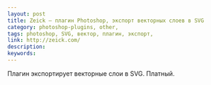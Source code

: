 ```yaml
---
layout: post
title: Zeick — плагин Photoshop, экспорт векторных слоев в SVG
category: photoshop-plugins, other, 
tags: photoshop, SVG, вектор, плагин, экспорт, 
link: http://zeick.com/
description: 
keywords: 
---
```


<p>Плагин экспортирует векторные слои в SVG. Платный.</p>
